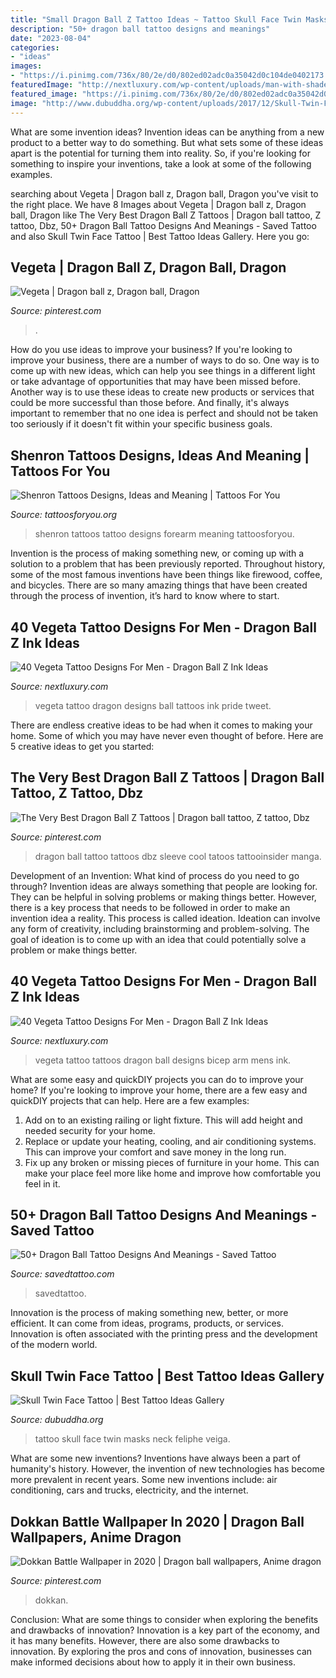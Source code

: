 ```yaml
---
title: "Small Dragon Ball Z Tattoo Ideas ~ Tattoo Skull Face Twin Masks Neck Feliphe Veiga"
description: "50+ dragon ball tattoo designs and meanings"
date: "2023-08-04"
categories:
- "ideas"
images:
- "https://i.pinimg.com/736x/80/2e/d0/802ed02adc0a35042d0c104de0402173.jpg"
featuredImage: "http://nextluxury.com/wp-content/uploads/man-with-shaded-vegeta-dragon-full-back-tattoo.jpg"
featured_image: "https://i.pinimg.com/736x/80/2e/d0/802ed02adc0a35042d0c104de0402173.jpg"
image: "http://www.dubuddha.org/wp-content/uploads/2017/12/Skull-Twin-Face-Tattoo-by-Feliphe-Veiga-728x781.jpg"
---
```



What are some invention ideas?
Invention ideas can be anything from a new product to a better way to do something. But what sets some of these ideas apart is the potential for turning them into reality. So, if you're looking for something to inspire your inventions, take a look at some of the following examples.

	

		
searching about Vegeta | Dragon ball z, Dragon ball, Dragon you've visit to the right place. We have 8 Images about Vegeta | Dragon ball z, Dragon ball, Dragon like The Very Best Dragon Ball Z Tattoos | Dragon ball tattoo, Z tattoo, Dbz, 50+ Dragon Ball Tattoo Designs And Meanings - Saved Tattoo and also Skull Twin Face Tattoo | Best Tattoo Ideas Gallery. Here you go:
		
    
## Vegeta | Dragon Ball Z, Dragon Ball, Dragon

<img loading=lazy src="https://i.pinimg.com/736x/f0/d8/4a/f0d84aa2de33268ec1816fe173490805.jpg" onerror="this.onerror=null;this.src='https://tse3.mm.bing.net/th?id=OIP.ArHXCq44yNL5pR2iLnp6ugHaRz&amp;pid=15.1';" alt="Vegeta | Dragon ball z, Dragon ball, Dragon">

_Source: pinterest.com_

>. 

	

How do you use ideas to improve your business?
If you're looking to improve your business, there are a number of ways to do so. One way is to come up with new ideas, which can help you see things in a different light or take advantage of opportunities that may have been missed before. Another way is to use these ideas to create new products or services that could be more successful than those before. And finally, it's always important to remember that no one idea is perfect and should not be taken too seriously if it doesn't fit within your specific business goals.

    
## Shenron Tattoos Designs, Ideas And Meaning | Tattoos For You

<img loading=lazy src="http://www.tattoosforyou.org/wp-content/uploads/2016/02/Shenron-Tattoo-Forearm.jpg" onerror="this.onerror=null;this.src='https://tse4.mm.bing.net/th?id=OIP.TX40Kj-MsSIHGBiRNuzShgHaJ4&amp;pid=15.1';" alt="Shenron Tattoos Designs, Ideas and Meaning | Tattoos For You">

_Source: tattoosforyou.org_

>shenron tattoos tattoo designs forearm meaning tattoosforyou. 

	

Invention is the process of making something new, or coming up with a solution to a problem that has been previously reported. Throughout history, some of the most famous inventions have been things like firewood, coffee, and bicycles. There are so many amazing things that have been created through the process of invention, it’s hard to know where to start.

    
## 40 Vegeta Tattoo Designs For Men - Dragon Ball Z Ink Ideas

<img loading=lazy src="http://nextluxury.com/wp-content/uploads/man-with-shaded-vegeta-dragon-full-back-tattoo.jpg" onerror="this.onerror=null;this.src='https://tse3.mm.bing.net/th?id=OIP.xq-9mVhdGQ2J9R5QD99zLAHaHa&amp;pid=15.1';" alt="40 Vegeta Tattoo Designs For Men - Dragon Ball Z Ink Ideas">

_Source: nextluxury.com_

>vegeta tattoo dragon designs ball tattoos ink pride tweet. 

	

There are endless creative ideas to be had when it comes to making your home. Some of which you may have never even thought of before. Here are 5 creative ideas to get you started:

    
## The Very Best Dragon Ball Z Tattoos | Dragon Ball Tattoo, Z Tattoo, Dbz

<img loading=lazy src="https://i.pinimg.com/736x/80/2e/d0/802ed02adc0a35042d0c104de0402173.jpg" onerror="this.onerror=null;this.src='https://tse2.mm.bing.net/th?id=OIP.UyHeYV7F1ZpoTme29tsb-gHaHa&amp;pid=15.1';" alt="The Very Best Dragon Ball Z Tattoos | Dragon ball tattoo, Z tattoo, Dbz">

_Source: pinterest.com_

>dragon ball tattoo tattoos dbz sleeve cool tatoos tattooinsider manga. 

	

Development of an Invention: What kind of process do you need to go through?
Invention ideas are always something that people are looking for. They can be helpful in solving problems or making things better. However, there is a key process that needs to be followed in order to make an invention idea a reality. This process is called ideation. Ideation can involve any form of creativity, including brainstorming and problem-solving. The goal of ideation is to come up with an idea that could potentially solve a problem or make things better.

    
## 40 Vegeta Tattoo Designs For Men - Dragon Ball Z Ink Ideas

<img loading=lazy src="http://nextluxury.com/wp-content/uploads/electric-mens-vegeta-watercolor-inner-arm-bicep-tattoos.jpg" onerror="this.onerror=null;this.src='https://tse4.mm.bing.net/th?id=OIP.DMSTOJ9ZMFuKSScY9CZVdwHaHa&amp;pid=15.1';" alt="40 Vegeta Tattoo Designs For Men - Dragon Ball Z Ink Ideas">

_Source: nextluxury.com_

>vegeta tattoo tattoos dragon ball designs bicep arm mens ink. 

	

What are some easy and quickDIY projects you can do to improve your home?
If you're looking to improve your home, there are a few easy and quickDIY projects that can help. Here are a few examples: 
1. Add on to an existing railing or light fixture. This will add height and needed security for your home.
2. Replace or update your heating, cooling, and air conditioning systems. This can improve your comfort and save money in the long run.
3. Fix up any broken or missing pieces of furniture in your home. This can make your place feel more like home and improve how comfortable you feel in it.

    
## 50+ Dragon Ball Tattoo Designs And Meanings - Saved Tattoo

<img loading=lazy src="https://www.savedtattoo.com/wp-content/uploads/2021/04/4-Star-Dragon-Ball-Tattoo-3.jpg" onerror="this.onerror=null;this.src='https://tse3.mm.bing.net/th?id=OIP.tKQthROzQL-Y_SrCK2OOngHaHa&amp;pid=15.1';" alt="50+ Dragon Ball Tattoo Designs And Meanings - Saved Tattoo">

_Source: savedtattoo.com_

>savedtattoo. 

	

Innovation is the process of making something new, better, or more efficient. It can come from ideas, programs, products, or services. Innovation is often associated with the printing press and the development of the modern world.

    
## Skull Twin Face Tattoo | Best Tattoo Ideas Gallery

<img loading=lazy src="http://www.dubuddha.org/wp-content/uploads/2017/12/Skull-Twin-Face-Tattoo-by-Feliphe-Veiga-728x781.jpg" onerror="this.onerror=null;this.src='https://tse4.mm.bing.net/th?id=OIP.1Qj0XC3lWqchq8GfbsnwsAHaH8&amp;pid=15.1';" alt="Skull Twin Face Tattoo | Best Tattoo Ideas Gallery">

_Source: dubuddha.org_

>tattoo skull face twin masks neck feliphe veiga. 

	

What are some new inventions?
Inventions have always been a part of humanity's history. However, the invention of new technologies has become more prevalent in recent years. Some new inventions include: air conditioning, cars and trucks, electricity, and the internet.

    
## Dokkan Battle Wallpaper In 2020 | Dragon Ball Wallpapers, Anime Dragon

<img loading=lazy src="https://i.pinimg.com/736x/4f/9c/30/4f9c30b3fd2006e90ba4f64419a02722.jpg" onerror="this.onerror=null;this.src='https://tse3.mm.bing.net/th?id=OIP.Q3CyUtDoyCM2lSmSJgeyXgHaPo&amp;pid=15.1';" alt="Dokkan Battle Wallpaper in 2020 | Dragon ball wallpapers, Anime dragon">

_Source: pinterest.com_

>dokkan. 

	

Conclusion: What are some things to consider when exploring the benefits and drawbacks of innovation?
Innovation is a key part of the economy, and it has many benefits. However, there are also some drawbacks to innovation. By exploring the pros and cons of innovation, businesses can make informed decisions about how to apply it in their own business.

